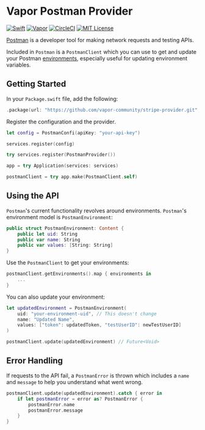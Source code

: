 # Vapor Postman Provider

[![Swift](http://img.shields.io/badge/swift-4.2-brightgreen.svg)](https://swift.org)
[![Vapor](http://img.shields.io/badge/vapor-3.0-brightgreen.svg)](https://vapor.codes)
[![CircleCI](https://circleci.com/gh/vapor-community/postman-provider.svg?style=shield)](https://circleci.com/gh/vapor-community/postman-provider)
[![MIT License](http://img.shields.io/badge/license-MIT-brightgreen.svg)](LICENSE)

[Postman](https://www.getpostman.com/docs/v6/postman/postman_api/intro_api) is a developer tool for making network requests and testing APIs.

Included in `Postman` is a `PostmanClient` which you can use to get and update your Postman [environments](https://www.getpostman.com/docs/v6/postman/environments_and_globals/manage_environments), especially useful for updating environment variables. 

## Getting Started

In your `Package.swift` file, add the following:

```swift
.package(url: "https://github.com/vapor-community/stripe-provider.git", from: "1.0.0")
```

Register the configuration and the provider.

```swift
let config = PostmanConfi(apiKey: "your-api-key")

services.register(config)

try services.register(PostmanProvider())

app = try Application(services: services)

postmanClient = try app.make(PostmanClient.self)
```

## Using the API

`Postman`'s current functionality revolves around environments. `Postman`'s environment model is `PostmanEnvironment`:

```swift
public struct PostmanEnvironment: Content {
    public let uid: String
    public var name: String
    public var values: [String: String]
}
```

Use the `PostmanClient` to get your environments:

```swift
postmanClient.getEnvironments().map { environments in
    ...
}
```

You can also update your environment:

```swift
let updatedEnvironment = PostmanEnvironment(
    uid: "your-environment-uid", // This doesn't change
    name: "Updated Name",
    values: ["token": updatedToken, "testUserID": newTestUserID]
)

postmanClient.update(updatedEnvironment) // Future<Void>
```

## Error Handling

If requests to the API fail, a `PostmanError` is thrown which includes a `name` and `message` to help you understand what went wrong. 

```swift
postmanClient.update(updatedEnvironment).catch { error in
    if let postmanError = error as? PostmanError {
        postmanError.name
        postmanError.message
    }
}
```
